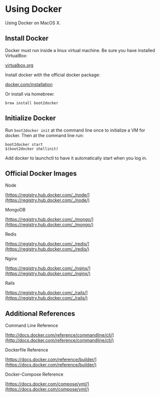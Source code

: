 Using Docker
=====

Using Docker on MacOS X.

## Install Docker

Docker must run inside a linux virtual machine. Be sure you have installed VirtualBox:

[virtualbox.org](https://www.virtualbox.org/)

Install docker with the official docker package:

[docker.com/installation](https://docs.docker.com/installation/)

Or install via homebrew:

```
brew install boot2docker
```

## Initialize Docker

Run `boot2docker init` at the command line once to initialize a VM for docker. Then at the command line run:

```
boot2docker start
$(boot2docker shellinit)
```

Add docker to launchctl to have it automatically start when you log in.

## Official Docker Images

Node

[https://registry.hub.docker.com/_/node/](https://registry.hub.docker.com/_/node/)

MongoDB

[https://registry.hub.docker.com/_/mongo/](https://registry.hub.docker.com/_/mongo/)

Redis

[https://registry.hub.docker.com/_/redis/](https://registry.hub.docker.com/_/redis/)

Nginx

[https://registry.hub.docker.com/_/nginx/](https://registry.hub.docker.com/_/nginx/)

Rails

[https://registry.hub.docker.com/_/rails/](https://registry.hub.docker.com/_/rails/)

## Additional References

Command Line Reference

[http://docs.docker.com/reference/commandline/cli/](http://docs.docker.com/reference/commandline/cli/)

Dockerfile Reference

[https://docs.docker.com/reference/builder/](https://docs.docker.com/reference/builder/)

Docker-Compose Reference

[https://docs.docker.com/compose/yml/](https://docs.docker.com/compose/yml/)

